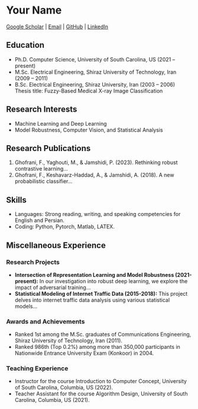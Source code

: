 # Your Name

[Google Scholar](https://scholar.google.com/citations?user=NWOeb_AAAAAJ&hl=en&oi=ao) | [Email](mailto:ghofrani@email.sc.edu) | [GitHub](https://github.com/gh-fatima) | [LinkedIn](http://www.linkedin.com/in/fatemeh-ghofrani-a0331b7a/)

## Education
- Ph.D. Computer Science, University of South Carolina, US (2021 – present)
- M.Sc. Electrical Engineering, Shiraz University of Technology, Iran (2009 – 2011)
- B.Sc. Electrical Engineering, Shiraz University, Iran (2003 – 2006)
  Thesis title: Fuzzy-Based Medical X-ray Image Classification

## Research Interests
- Machine Learning and Deep Learning
- Model Robustness, Computer Vision, and Statistical Analysis

## Research Publications
1. Ghofrani, F., Yaghouti, M., & Jamshidi, P. (2023). Rethinking robust contrastive learning...
2. Ghofrani, F., Keshavarz-Haddad, A., & Jamshidi, A. (2018). A new probabilistic classifier...

## Skills
- Languages: Strong reading, writing, and speaking competencies for English and Persian.
- Coding: Python, Pytorch, Matlab, LATEX.

## Miscellaneous Experience
### Research Projects
- **Intersection of Representation Learning and Model Robustness (2021-present):**
  In our investigation into robust deep learning, we explore the impact of adversarial training...
- **Statistical Modeling of Internet Traffic Data (2015-2018):**
  This project delves into internet traffic data analysis using various statistical models...

### Awards and Achievements
- Ranked 1st among the M.Sc. graduates of Communications Engineering, Shiraz University of Technology, Iran (2011).
- Ranked 986th (Top 0.2%) among more than 350,000 participants in Nationwide Entrance University Exam (Konkoor) in 2004.

### Teaching Experience
- Instructor for the course Introduction to Computer Concept, University of South Carolina, Columbia, US (2022).
- Teacher Assistant for the course Algorithm Design, University of South Carolina, Columbia, US (2021).


